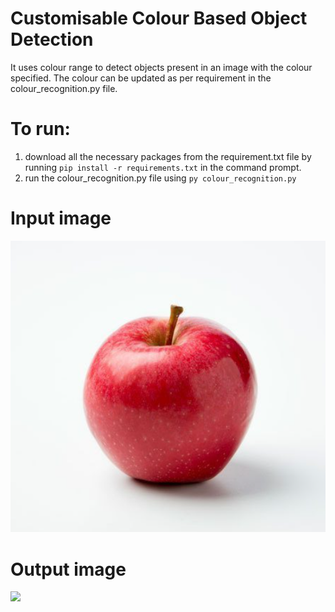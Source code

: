 # Customisable Colour Based Object Detection
 
 It uses colour range to detect objects present in an image with the colour specified. The colour can be updated as per requirement in the colour_recognition.py file.

# To run:

1. download all the necessary packages from the requirement.txt file by running `pip install -r requirements.txt` in the command prompt.
2. run the colour_recognition.py file using `py colour_recognition.py`

# Input image

![](pictures/apple1.PNG)

# Output image

![](pictures/detected_apple1.png)
